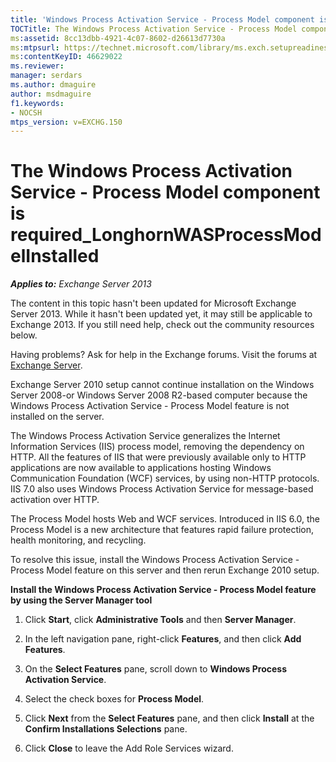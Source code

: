 ```yaml
---
title: 'Windows Process Activation Service - Process Model component is required'
TOCTitle: The Windows Process Activation Service - Process Model component is required_LonghornWASProcessModelInstalled
ms:assetid: 8cc13dbb-4921-4c07-8602-d26613d7730a
ms:mtpsurl: https://technet.microsoft.com/library/ms.exch.setupreadiness.longhornwasprocessmodelinstalled(v=EXCHG.150)
ms:contentKeyID: 46629022
ms.reviewer: 
manager: serdars
ms.author: dmaguire
author: msdmaguire
f1.keywords:
- NOCSH
mtps_version: v=EXCHG.150
---
```


# The Windows Process Activation Service - Process Model component is required\_LonghornWASProcessModelInstalled

_**Applies to:** Exchange Server 2013_

The content in this topic hasn't been updated for Microsoft Exchange Server 2013. While it hasn't been updated yet, it may still be applicable to Exchange 2013. If you still need help, check out the community resources below.

Having problems? Ask for help in the Exchange forums. Visit the forums at [Exchange Server](https://go.microsoft.com/fwlink/p/?linkid=60612).

Exchange Server 2010 setup cannot continue installation on the Windows Server 2008-or Windows Server 2008 R2-based computer because the Windows Process Activation Service - Process Model feature is not installed on the server.

The Windows Process Activation Service generalizes the Internet Information Services (IIS) process model, removing the dependency on HTTP. All the features of IIS that were previously available only to HTTP applications are now available to applications hosting Windows Communication Foundation (WCF) services, by using non-HTTP protocols. IIS 7.0 also uses Windows Process Activation Service for message-based activation over HTTP.

The Process Model hosts Web and WCF services. Introduced in IIS 6.0, the Process Model is a new architecture that features rapid failure protection, health monitoring, and recycling.

To resolve this issue, install the Windows Process Activation Service - Process Model feature on this server and then rerun Exchange 2010 setup.

**Install the Windows Process Activation Service - Process Model feature by using the Server Manager tool**

1. Click **Start**, click **Administrative Tools** and then **Server Manager**.

2. In the left navigation pane, right-click **Features**, and then click **Add Features**.

3. On the **Select Features** pane, scroll down to **Windows Process Activation Service**.

4. Select the check boxes for **Process Model**.

5. Click **Next** from the **Select Features** pane, and then click **Install** at the **Confirm Installations Selections** pane.

6. Click **Close** to leave the Add Role Services wizard.
